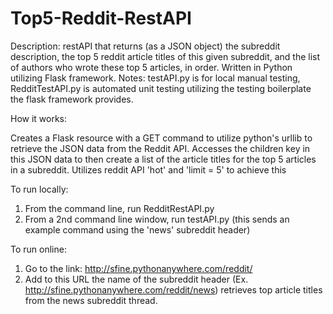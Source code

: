 # Top5-Reddit-RestAPI

Description: restAPI that returns (as a JSON object) the subreddit description, the top 5 reddit article titles of this given subreddit, and the list of authors who wrote these top 5 articles, in order. Written in Python utilizing Flask framework. Notes: testAPI.py is for local manual testing, RedditTestAPI.py is automated unit testing utilizing the testing boilerplate the flask framework provides.

How it works:

  Creates a Flask resource with a GET command to utilize python's urllib to retrieve the JSON data from the Reddit API. Accesses the children key in this JSON data to then create a list of the article titles for the top 5 articles in a subreddit. Utilizes reddit API 'hot' and 'limit = 5' to achieve this

To run locally: 
  1) From the command line, run RedditRestAPI.py
  2) From a 2nd command line window, run testAPI.py (this sends an example command using the 'news' subreddit header)
 
To run online:
  1) Go to the link: http://sfine.pythonanywhere.com/reddit/
  2) Add to this URL the name of the subreddit header (Ex. http://sfine.pythonanywhere.com/reddit/news) retrieves top article titles from the news subreddit thread.
  
 
